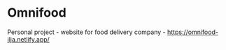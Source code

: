 # Omnifood
Personal project - website for food delivery company - https://omnifood-ilja.netlify.app/
